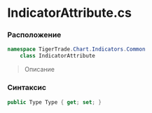 
# IndicatorAttribute.cs
### Расположение
```csharp
namespace TigerTrade.Chart.Indicators.Common  
    class IndicatorAttribute
```

> Описание

### Синтаксис
```csharp
public Type Type { get; set; }
```

